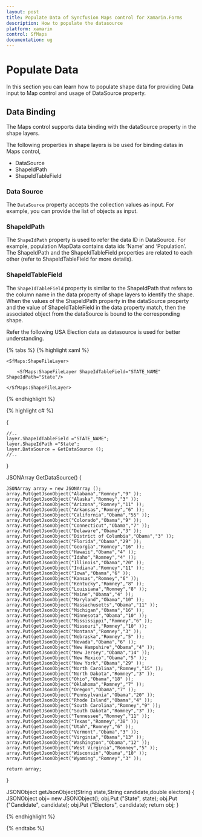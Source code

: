```yaml
---
layout: post
title: Populate Data of Syncfusion Maps control for Xamarin.Forms 
description: How to populate the datasource
platform: xamarin
control: SfMaps 
documentation: ug
---
```


# Populate Data

In this section you can learn how to populate shape data for providing Data input to Map control and usage of DataSource property.

## Data Binding

The Maps control supports data binding with the dataSource property in the shape layers.

The following properties in shape layers is be used for binding datas in Maps control,

* DataSource
* ShapeIdPath
* ShapeIdTableField

### Data Source

The `DataSource` property accepts the collection values as input. For example, you can provide the list of objects as input.

### ShapeIdPath

The `ShapeIdPath` property is used to refer the data ID in DataSource. For example, population MapData contains data ids ‘Name’ and ‘Population’. The ShapeIdPath and the ShapeIdTableField properties are related to each other (refer to ShapeIdTableField for more details).

### ShapeIdTableField

The `ShapeIdTableField` property is similar to the ShapeIdPath that refers to the column name in the data property of shape layers to identify the shape. When the values of the ShapeIdPath property in the dataSource property and the value of ShapeIdTableField in the data property match, then the associated object from the dataSource is bound to the corresponding shape.

Refer the following USA Election data as datasource is used for better understanding.

{% tabs %}
{% highlight xaml %}

    <SfMaps:ShapeFileLayer>
    
        <SfMaps:ShapeFileLayer ShapeIdTableField="STATE_NAME" ShapeIdPath="State"/>
                                                    
    </SfMaps:ShapeFileLayer>           


{% endhighlight %}


{% highlight c# %}

{
    
    //..           
    layer.ShapeIdTableField ="STATE_NAME";
    layer.ShapeIdPath ="State";
    layer.DataSource = GetDataSource ();
    //..
}

JSONArray GetDataSource()
{
			
    JSONArray array = new JSONArray ();
    array.Put(getJsonObject("Alabama","Romney","9" ));
    array.Put(getJsonObject("Alaska","Romney","3" ));
    array.Put(getJsonObject("Arizona","Romney","11" ));
    array.Put(getJsonObject("Arkansas","Romney","6" ));
    array.Put(getJsonObject("California","Obama","55" ));
    array.Put(getJsonObject("Colorado","Obama","9" ));
    array.Put(getJsonObject("Connecticut","Obama","7" ));
    array.Put(getJsonObject("Delaware","Obama","3" ));
    array.Put(getJsonObject("District of Columbia","Obama","3" ));
    array.Put(getJsonObject("Florida","Obama","29" ));
    array.Put(getJsonObject("Georgia","Romney","16" ));
    array.Put(getJsonObject("Hawaii","Obama","4" ));
    array.Put(getJsonObject("Idaho","Romney","4" ));
    array.Put(getJsonObject("Illinois","Obama","20" ));
    array.Put(getJsonObject("Indiana","Romney","11" ));
    array.Put(getJsonObject("Iowa","Obama","6" ));
    array.Put(getJsonObject("Kansas","Romney","6" ));
    array.Put(getJsonObject("Kentucky","Romney","8" ));
    array.Put(getJsonObject("Louisiana","Romney","8" ));
    array.Put(getJsonObject("Maine","Obama","4" ));
    array.Put(getJsonObject("Maryland","Obama","10" ));
    array.Put(getJsonObject("Massachusetts","Obama","11" ));
    array.Put(getJsonObject("Michigan","Obama","16" ));
    array.Put(getJsonObject("Minnesota","Obama","10" ));
    array.Put(getJsonObject("Mississippi","Romney","6" ));
    array.Put(getJsonObject("Missouri","Romney","10" ));
    array.Put(getJsonObject("Montana","Romney","3" ));
    array.Put(getJsonObject("Nebraska","Romney","5" ));
    array.Put(getJsonObject("Nevada","Obama","6" ));
    array.Put(getJsonObject("New Hampshire","Obama","4" ));
    array.Put(getJsonObject("New Jersey","Obama","14" ));
    array.Put(getJsonObject("New Mexico","Obama","5" ));
    array.Put(getJsonObject("New York","Obama","29" ));
    array.Put(getJsonObject("North Carolina","Romney","15" ));
    array.Put(getJsonObject("North Dakota","Romney","3" ));
    array.Put(getJsonObject("Ohio","Obama","18" ));
    array.Put(getJsonObject("Oklahoma","Romney","7" ));
    array.Put(getJsonObject("Oregon","Obama","7" ));
    array.Put(getJsonObject("Pennsylvania","Obama","20" ));
    array.Put(getJsonObject("Rhode Island","Obama","4" ));
    array.Put(getJsonObject("South Carolina","Romney","9" ));
    array.Put(getJsonObject("South Dakota","Romney","3" ));
    array.Put(getJsonObject("Tennessee","Romney","11" ));
    array.Put(getJsonObject("Texas","Romney","38" ));
    array.Put(getJsonObject("Utah","Romney","6" ));
    array.Put(getJsonObject("Vermont","Obama","3" ));
    array.Put(getJsonObject("Virginia","Obama","13" ));
    array.Put(getJsonObject("Washington","Obama","12" ));
    array.Put(getJsonObject("West Virginia","Romney","5" ));
    array.Put(getJsonObject("Wisconsin","Obama","10" ));
    array.Put(getJsonObject("Wyoming","Romney","3" ));

    return array;
}

JSONObject getJsonObject(String state,String candidate,double electors)
{
    JSONObject obj= new JSONObject();
    obj.Put ("State", state);
    obj.Put ("Candidate", candidate);
    obj.Put ("Electors", candidate);
    return obj;
}


{% endhighlight %}


{% endtabs %}